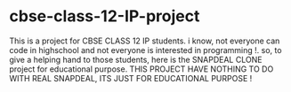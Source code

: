 # cbse-class-12-IP-project
This is a project for CBSE CLASS 12 IP students. i know, not everyone can code in highschool and not everyone is interested in programming !. so, to give a helping hand to those students, here is the SNAPDEAL CLONE project for educational purpose. THIS PROJECT HAVE NOTHING TO DO WITH REAL SNAPDEAL, ITS JUST FOR EDUCATIONAL PURPOSE !
